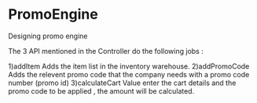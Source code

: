 # PromoEngine
Designing promo engine

The 3 API mentioned in the Controller do the following jobs : 

1)addItem 
Adds the item list in the inventory  warehouse.
2)addPromoCode
Adds the relevent promo code that the company needs with a promo code number (promo id)
3)calculateCart Value
enter the cart details and the promo code to be applied , the amount will be calculated.


